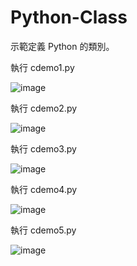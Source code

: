 # Python-Class

示範定義 Python 的類別。


執行 cdemo1.py

![image](https://github.com/kaichingchang/Python-Class/blob/master/n1.png)

執行 cdemo2.py

![image](https://github.com/kaichingchang/Python-Class/blob/master/n2.png)

執行 cdemo3.py

![image](https://github.com/kaichingchang/Python-Class/blob/master/n3.png)

執行 cdemo4.py

![image](https://github.com/kaichingchang/Python-Class/blob/master/n4.png)

執行 cdemo5.py

![image](https://github.com/kaichingchang/Python-Class/blob/master/n5.png)

